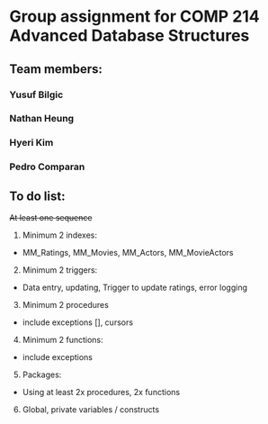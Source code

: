 # Group assignment for COMP 214 Advanced Database Structures
## Team members:
###                Yusuf Bilgic
###              Nathan Heung
###               Hyeri Kim
###               Pedro Comparan


## To do list:
~~At least one sequence~~
1. Minimum 2 indexes:
- MM_Ratings, MM_Movies, MM_Actors, MM_MovieActors
2. Minimum 2 triggers:
- Data entry, updating, Trigger to update ratings, error logging
3. Minimum 2 procedures
- include exceptions [], cursors
4. Minimum 2 functions:
- include exceptions
5. Packages:
- Using at least 2x procedures, 2x functions
6. Global, private variables / constructs
